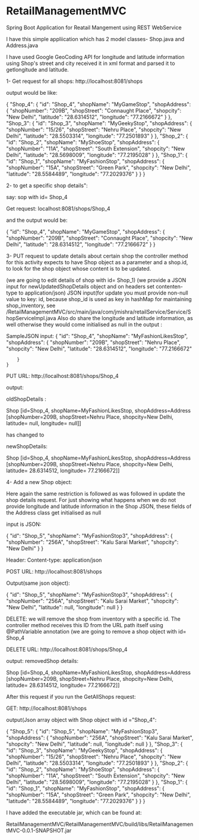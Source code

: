 # RetailManagementMVC
Spring Boot Application for Reatail Mangement using REST WebService

I have this simple appliication
which has 2 model classes- Shop.java and Address.java

I have used Google GeoCoding API for longitude and latitude information using Shop's street and city received it in xml format and parsed it to getlongitude and latitude.


1- Get request for all shops: http://localhost:8081/shops

output would be like:

{
    "Shop_4": {
        "id": "Shop_4",
        "shopName": "MyGameStop",
        "shopAddress": {
            "shopNumber": "209B",
            "shopStreet": "Connaught Place",
            "shopcity": "New Delhi",
            "latitude": "28.6314512",
            "longitude": "77.2166672"
        }
    },
    "Shop_3": {
        "id": "Shop_3",
        "shopName": "MyGeekyStop",
        "shopAddress": {
            "shopNumber": "15/26",
            "shopStreet": "Nehru Place",
            "shopcity": "New Delhi",
            "latitude": "28.5503314",
            "longitude": "77.2501893"
        }
    },
    "Shop_2": {
        "id": "Shop_2",
        "shopName": "MyShoeStop",
        "shopAddress": {
            "shopNumber": "11A",
            "shopStreet": "South Extension",
            "shopcity": "New Delhi",
            "latitude": "28.5698009",
            "longitude": "77.2195028"
        }
    },
    "Shop_1": {
        "id": "Shop_1",
        "shopName": "MyFashionStop",
        "shopAddress": {
            "shopNumber": "15A",
            "shopStreet": "Green Park",
            "shopcity": "New Delhi",
            "latitude": "28.5584489",
            "longitude": "77.2029376"
        }
    }
}

2- to get a specific shop details":

say: sop with id= Shop_4

Get request: localhost:8081/shops/Shop_4

and the output would be:

{
    "id": "Shop_4",
    "shopName": "MyGameStop",
    "shopAddress": {
        "shopNumber": "209B",
        "shopStreet": "Connaught Place",
        "shopcity": "New Delhi",
        "latitude": "28.6314512",
        "longitude": "77.2166672"
    }
}


3- PUT request to update details about certain shop
the controller method for this activity expects to have Shop object as
a parameter and a shop.id, to look for the shop object whose content
is to be updated.

(we are going to edit details of shop with id= Shop_1)
(we provide a JSON input for newUpdatedShopDetails object and on
headers set contenten-type to application/json)
JSON input(for update you must provide non-null value to key: id, because shop_id is used as key in hashMap for maintaining shop_inventory, see /RetailManagementMVC/src/main/java/com/jmishra/retailService/Service/ShopServiceImpl.java 
Also do share the longitude and latitude information, as well otherwise they would come initialised as null in the output :


  SampleJSON input:
    {
        "id": "Shop_4",
        "shopName": "MyFashionLikesStop",
        "shopAddress": {
            "shopNumber": "209B",
            "shopStreet": "Nehru Place",
            "shopcity": "New Delhi",
            "latitude": "28.6314512", 
            "longitude": "77.2166672"
           
        }
    }


PUT URL: http://localhost:8081/shops/Shop_4

output:

oldShopDetails : 

Shop [id=Shop_4, shopName=MyFashionLikesStop, shopAddress=Address [shopNumber=209B, shopStreet=Nehru Place, shopcity=New Delhi, latitude= null, longitude= null]]

 has changed to 

 newShopDetails: 

Shop [id=Shop_4, shopName=MyFashionLikesStop, shopAddress=Address [shopNumber=209B, shopStreet=Nehru Place, shopcity=New Delhi, latitude= 28.6314512, longitude= 77.2166672]]


4- Add a new Shop object:

Here again the same restriction is followed as was followed in update the shop details request.
For just showing what happens when we do not provide longitude and latitude information in the Shop JSON, these fields of the Address class get initialised as null

input is JSON:

{
  "id": "Shop_5",
  "shopName": "MyFashionStop3",
  "shopAddress": {
    "shopNumber": "256A",
    "shopStreet": "Kalu Sarai Market",
    "shopcity": "New Delhi"
  }
}

Header: Content-type: application/json

POST URL: http://localhost:8081/shops

Output(same json object):

{
    "id": "Shop_5",
    "shopName": "MyFashionStop3",
    "shopAddress": {
        "shopNumber": "256A",
        "shopStreet": "Kalu Sarai Market",
        "shopcity": "New Delhi",
        "latitude": null,
        "longitude": null
    }
}

DELETE:
we will remove the shop from inventory with a specific id.
The controller method receives this ID from the URL path itself using
@PathVariable annotation
(we are going to remove a shop object with id= Shop_4

DELETE URL: http://localhost:8081/shops/Shop_4

output:
removedShop details: 

Shop [id=Shop_4, shopName=MyFashionLikesStop, shopAddress=Address [shopNumber=209B, shopStreet=Nehru Place, shopcity=New Delhi, latitude= 28.6314512, longitude= 77.2166672]]


After this request if you run the GetAllShops request:

GET: http://localhost:8081/shops

output(Json array object with Shop object with id ="Shop_4":

{
    "Shop_5": {
        "id": "Shop_5",
        "shopName": "MyFashionStop3",
        "shopAddress": {
            "shopNumber": "256A",
            "shopStreet": "Kalu Sarai Market",
            "shopcity": "New Delhi",
            "latitude": null,
            "longitude": null
        }
    },
    "Shop_3": {
        "id": "Shop_3",
        "shopName": "MyGeekyStop",
        "shopAddress": {
            "shopNumber": "15/26",
            "shopStreet": "Nehru Place",
            "shopcity": "New Delhi",
            "latitude": "28.5503314",
            "longitude": "77.2501893"
        }
    },
    "Shop_2": {
        "id": "Shop_2",
        "shopName": "MyShoeStop",
        "shopAddress": {
            "shopNumber": "11A",
            "shopStreet": "South Extension",
            "shopcity": "New Delhi",
            "latitude": "28.5698009",
            "longitude": "77.2195028"
        }
    },
    "Shop_1": {
        "id": "Shop_1",
        "shopName": "MyFashionStop",
        "shopAddress": {
            "shopNumber": "15A",
            "shopStreet": "Green Park",
            "shopcity": "New Delhi",
            "latitude": "28.5584489",
            "longitude": "77.2029376"
        }
    }
}


I have added the executable jar, which can be found at:

RetailManagementMVC/RetailManagementMVC/build/libs/RetailManagementMVC-0.0.1-SNAPSHOT.jar


